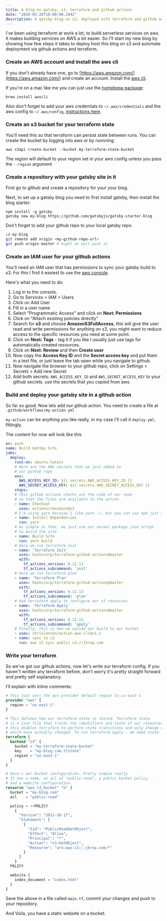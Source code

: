 ```yaml
---
title: A blog on gatsby, s3, terraform and github actions 
date: "2020-03-28T10:00:00.284Z"
description: A gatsby blog on s3, deployed with terraform and github actions.
---
```


I've been using terraform at work a lot, to build serverless services on aws. It makes building services on AWS a lot easier. So I'll start my new blog by showing how few steps it takes to deploy host this blog on s3 and automate deployment via github actions and terraform.

### Create an AWS account and install the aws cli

If you don't already have one, go to [https://aws.amazon.com/](https://aws.amazon.com/) and create an account. Install the [aws cli](https://docs.aws.amazon.com/cli/latest/userguide/install-cliv2.html).

If you're on a mac like me you can just use the [homebrew package](https://formulae.brew.sh/formula/awscli):

`brew install awscli`

Also don't forget to add your aws credentials to `~/.aws/credentials` and the aws config to `~/.aws/config`, [instructions here](https://docs.aws.amazon.com/cli/latest/userguide/cli-configure-files.html).

### Create an s3 bucket for your terraform state

You'll need this so that terraform can persist state between runs. You can create the bucket by logging into aws or by runnning:

```
aws s3api create-bucket --bucket my-terraform-state-bucket
```

The region will default to your region set in your aws config unless you pass the `--region` argument

### Create a repository with your gatsby site in it

First go to github and create a repository for your your blog.

Next, to set up a gatsby blog you need to first install gatsby, then install the blog starter:

```
npm install -g gatsby
gatsby new my-blog https://github.com/gatsbyjs/gatsby-starter-blog
```

Don't forget to add your github repo to your local gatsby repo.

```bash
cd my-blog
git remote add origin <my-github-repo-url>
git push origin master # might as well push it
```

### Create an IAM user for your github actions 

You'll need an IAM user that has permissions to sync your gatsby build to s3. For this I find it easiest to use the [aws console](https://docs.aws.amazon.com/IAM/latest/UserGuide/id_users_create.html).

Here's what you need to do:

1. Log in to the console.
2. Go to Services > IAM > Users
3. Click on Add User
4. Fill in a user name
5. Select "Programmatic Access" and click on __Next: Permissions__
6. Click on "Attach existing policies directly"
7. Search for __s3__ and choose __AmazonS3FullAccess__, this will give the user read and write permissions for anything on s3, you might want to reduce access to the specific resources you need at some point.
8. Click on __Next: Tags__ - tag it if you like I usually just use tags for automatically created resources.
9. Click on __Next: Review__ and then __Create user__
10. Now copy the __Access Key ID__ and the __Secret access key__ and put them in a text file, or just leave the tab open while you navigate to github.
11. Now navigate the browser to your github repo, click on Settings > Secrets > Add new Secret
12. Add both secrets: `AWS_ACCESS_KEY_ID` and `AWS_SECRET_ACCESS_KEY` to your github secrets, use the secrets that you copied from aws.

### Build and deploy your gatsby site in a github action

So far so good. Now lets add our github action. You need to create a file at `.github/workflows/my-action.yml`

`my-action` can be anything you like really, in my case I'll call it `deploy.yml`, fittingly.

The content for now will look like this

```yml
on: push
name: Build Gatsby Site
jobs:
  deploy:
    runs-on: ubuntu-latest
    # Here are the AWS secrets that we just added to
    # our github repo
    env:
      AWS_ACCESS_KEY_ID: ${{ secrets.AWS_ACCESS_KEY_ID }}
      AWS_SECRET_ACCESS_KEY: ${{ secrets.AWS_SECRET_ACCESS_KEY }}
    steps:
    # This github actions checks out the code of our repo
    # so that the files are available to the action
    - name: Checkout
      uses: actions/checkout@v1
    # I'm using yarn because I like yarn :), but you can use npm just as well
    - name: Install Dependencies
      run: yarn
    # As simple as that, we just use our normal package.json script
    # to build the site
    - name: Build Site
      run: yarn build
    # Here we run terraform init
    - name: 'Terraform Init'
      uses: hashicorp/terraform-github-actions@master
      with:
        tf_actions_version: 0.12.13
        tf_actions_subcommand: 'init'
    # Here we run terraform plan
    - name: 'Terraform Plan'
      uses: hashicorp/terraform-github-actions@master
      with:
        tf_actions_version: 0.12.13
        tf_actions_subcommand: 'plan'
    # And terraform apply to configure our s3 resources
    - name: 'Terraform Apply'
      uses: hashicorp/terraform-github-actions@master
      with:
        tf_actions_version: 0.12.13
        tf_actions_subcommand: 'apply'
    # Finally, this is how we upload our build to our bucket
    - uses: chrislennon/action-aws-cli@v1.1
    - name: sync to s3
      run: aws s3 sync public s3://jkrsp.com
```

### Write your terraform

So we've got our github actions, now let's write our terraform config. If you haven't written any terraform before, don't worry it's pretty straight forward and pretty self explanatory.

I'll explain with inline comments:

```terraform
# This just sets the aws provider default region to us-east-1
provider "aws" {
  region = "us-east-1"
}

# This defines how our terraform state is stored. Terraform state
# is a json file that tracks the identifiers and state of our resources
# this enables terraform to perform state transitions and only change resources
# which have actually changed. To run terraform apply - we need state.
terraform {
  backend "s3" {
    bucket = "my-terraform-state-bucket"
    key    = "my-blog.com.tfstate"
    region = "us-east-1"
  }
}

# Here's our bucket configuration. Pretty simple really
# It has a name, an acl of "public-read", a public bucket policy
# and a website configuration.
resource "aws_s3_bucket" "b" {
  bucket = "my-blog.com"
  acl    = "public-read"

  policy = <<POLICY
    {
      "Version": "2012-10-17",
      "Statement": [
        {
          "Sid": "PublicReadGetObject",
          "Effect": "Allow",
          "Principal": "*",
          "Action": "s3:GetObject",
          "Resource": "arn:aws:s3:::jkrsp.com/*"
        }
      ]
    }
  POLICY

  website {
    index_document = "index.html"
  }
}
```

Save the above in a file called `main.tf`, commit your changes and push to your repository.

And Voila, you have a static website on a bucket.
